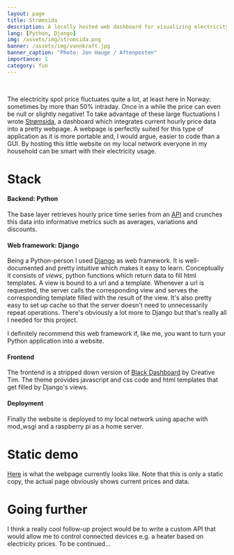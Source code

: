 ```yaml
---
layout: page
title: Strømsida
description: A locally hosted web dashboard for visualizing electricity spot price data
lang: [Python, Django]
img: /assets/img/stromsida.png
banner: /assets/img/vannkraft.jpg
banner_caption: "Photo: Jon Hauge / Aftenposten"
importance: 1
category: fun
---
```

 

The electricity spot price fluctuates quite a lot, at least here in Norway: sometimes by more than 50% intraday. Once in a while the price can even be null or slightly negative! To take advantage of these large fluctuations I wrote [Strømsida](demo), a dashboard which integrates current hourly price data into a pretty webpage. A webpage is perfectly suited for this type of application as it is more portable and, I would argue, easier to code than a GUI. By hosting this little website on my local network everyone in my household can be smart with their electricity usage. 


# Stack

#### Backend: Python

The base layer retrieves hourly price time series from an [API](https://www.hvakosterstrommen.no/) and crunches this data into informative metrics such as averages, variations and discounts. 

#### Web framework: Django

Being a Python-person I used [Django](https://www.djangoproject.com/start/overview/) as web framework. It is well-documented and pretty intuitive which makes it easy to learn. Conceptually it consists of *views*, python functions which return data to fill html templates. A view is bound to a url and a template. Whenever a url is requested, the server calls the corresponding view and serves the corresponding template filled with the result of the view. It's also pretty easy to set up cache so that the server doesn't need to unnecessarily repeat operations. There's obviously a lot more to Django but that's really all I needed for this project. 

I definitely recommend this web framework if, like me, you want to turn your Python application into a website. 

#### Frontend

The frontend is a stripped down version of [Black Dashboard](https://github.com/creativetimofficial/black-dashboard-django/) by Creative Tim. The theme provides javascript and css code and html templates that get filled by Django's views.

#### Deployment
Finally the website is deployed to my local network using apache with mod_wsgi and a raspberry pi as a home server.

# Static demo

[Here](demo) is what the webpage currently looks like. Note that this is only a static copy, the actual page obviously shows current prices and data.

# Going further

I think a really cool follow-up project would be to write a custom API that would allow me to control connected devices e.g. a heater based on electricity prices. To be continued...
